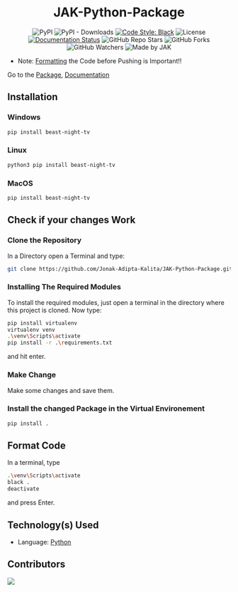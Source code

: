 <div align=center>

# JAK-Python-Package
![PyPI](https://img.shields.io/pypi/v/beast-night-tv?style=for-the-badge)
![PyPI - Downloads](https://img.shields.io/pypi/dd/beast-night-tv?style=for-the-badge)
[![Code Style: Black](https://img.shields.io/badge/Code%20Style-Black-000000.svg?style=for-the-badge)](https://github.com/psf/black)
![License](https://img.shields.io/github/license/Jonak-Adipta-Kalita/JAK-Python-Package?style=for-the-badge)
[![Documentation Status](https://readthedocs.org/projects/jak-python-package/badge/?version=latest&style=for-the-badge)](https://jak-python-package.readthedocs.io/en/latest/?badge=latest)
![GitHub Repo Stars](https://img.shields.io/github/stars/Jonak-Adipta-Kalita/JAK-Python-Package?style=for-the-badge)
![GitHub Forks](https://img.shields.io/github/forks/Jonak-Adipta-Kalita/JAK-Python-Package?style=for-the-badge)
![GitHub Watchers](https://img.shields.io/github/watchers/Jonak-Adipta-Kalita/JAK-Python-Package?style=for-the-badge)
![Made by JAK](https://img.shields.io/badge/BeastNight%20TV-Made%20by%20JAK-blue?style=for-the-badge)

</div>

- 	Note: [Formatting](#format-code) the Code before Pushing is Important!!

Go to the [Package](https://pypi.org/project/beast-night-tv/), [Documentation](https://jak-python-package.readthedocs.io/)

## Installation
### Windows
```bash
pip install beast-night-tv
```

### Linux
```bash 
python3 pip install beast-night-tv
```

### MacOS
```bash
pip install beast-night-tv
```

## Check if your changes Work
### Clone the Repository
In a Directory open a Terminal and type:
```bash
git clone https://github.com/Jonak-Adipta-Kalita/JAK-Python-Package.git
```

### Installing The Required Modules
To install the required modules, just open a terminal in the directory where this project is cloned. Now type: 
```bash
pip install virtualenv
virtualenv venv
.\venv\Scripts\activate
pip install -r .\requirements.txt
``` 
and hit enter.

### Make Change
Make some changes and save them.

### Install the changed Package in the Virtual Environement
```bash
pip install .
```

## Format Code
In a terminal, type
```bash
.\venv\Scripts\activate
black .
deactivate
```
and press Enter.

## Technology(s) Used

-   Language: [Python](https://python.org/)

## Contributors
<a href = "https://github.com/Jonak-Adipta-Kalita/JAK-Python-Package/graphs/contributors">
	<img src = "https://contrib.rocks/image?repo=Jonak-Adipta-Kalita/JAK-Python-Package"/>
</a>
